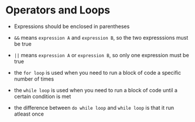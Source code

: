 # **Operators and Loops**

- Expressions should be enclosed in parentheses

- `&&` means `expression A` and `expression B`, so the two expresssions must be true

- `||` means `expression A` or `expression B`, so only one expression must be true

- the `for loop` is used when you need to run a block of code a specific number of times

- the `while loop` is used when you need to run a block of code until a certain condition is met

- the difference between `do while loop` and `while loop` is that it run atleast once
